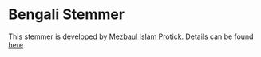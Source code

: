 # Bengali Stemmer

This stemmer is developed by [Mezbaul Islam Protick](https://github.com/MIProtick). Details can be found [here](https://github.com/MIProtick/Bangla-stemmer).